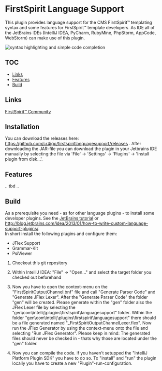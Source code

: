 # FirstSpirit Language Support
This plugin provides language support for the CMS FirstSpirit&#8482; templating syntax and some features for FirstSpirit&#8482; template developers.
As IDE all of the JetBrains IDEs (IntelliJ IDEA, PyCharm, RubyMine, PhpStorm, AppCode, WebStorm) can make use of this plugin.

![syntax highlighting and simple code completion](https://github.com/cr4igo/firstspiritlanguagesupport/blob/master/misc/images/firstspiritlanguagesample.png)

## TOC
+ [Links](#links)
+ [Features](#features)
+ [Build](#build)

## Links
[FirstSpirit&#8482; Community](https://community.e-spirit.com/groups/firstspirit-languagesupport)

## Installation
You can download the releases here: https://github.com/cr4igo/firstspiritlanguagesupport/releases .
After downloading the JAR-file you can download the plugin in your Jetbrains IDE manually by selecting the file via
'File' -> 'Settings' -> 'Plugins' -> 'Install plugin from disk...'.

## Features
.. tbd ..

## Build
As a prerequisite you need - as for other language plugins - to install some developer plugins. See the [JetBrains tutorial](http://confluence.jetbrains.com/display/IDEADEV/Developing+Custom+Language+Plugins+for+IntelliJ+IDEA#DevelopingCustomLanguagePluginsforIntelliJIDEA-ImplementingaLexer) or http://blog.jetbrains.com/idea/2013/01/how-to-write-custom-language-support-plugins/.
<br> In short install the following plugins and configure them:
 - JFlex Support
 - Grammar-Kit
 - PsiViewer

1. Checkout this git repository

2. Within IntelliJ IDEA: "File" -> "Open..." and select the target folder you checked out beforehand

3. Now you have to open the context-menu on the "FirstSpiritOutputChannel.bnf" file and call "Generate Parser Code" and "Generate JFlex Lexer".
   After the "Generate Parser Code" the folder "gen" will be created. Please generate within the "gen" folder also the JFlex Lexer file by selecting the "gen\com\intellij\plugins\firstspirit\languagesupport" folder.
   Within the folder "gen\com\intellij\plugins\firstspirit\languagesupport" there should be a file generated named "_FirstSpiritOutputChannelLexer.flex". Now run the JFlex Generator by using the context-menu onto the file and selecting "Run JFlex Generator".
   Please keep in mind: The generated files should never be checked in - thats why those are located under the "gen" folder.
   
4. Now you can compile the code. If you haven't setupped the "IntelliJ Platform Plugin SDK" you have to do so. To "install" and "run" the plugin locally you have to create a new "Plugin"-run-configuration.